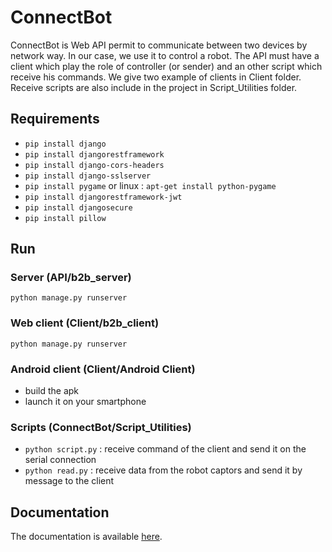# ConnectBot

ConnectBot is Web API permit to communicate between two devices by network way. In our case, we use it to control a robot.
The API must have a client which play the role of controller (or sender) and an other script which receive his commands.
We give two example of clients in Client folder.
Receive scripts are also include in the project in Script_Utilities folder.

## Requirements

* `pip install django`
* `pip install djangorestframework`
* `pip install django-cors-headers`
* `pip install django-sslserver`
* `pip install pygame` or linux : `apt-get install python-pygame`
* `pip install djangorestframework-jwt`
* `pip install djangosecure`
* `pip install pillow`


## Run
### Server (API/b2b_server)
`python manage.py runserver`
### Web client (Client/b2b_client)
`python manage.py runserver`
### Android client (Client/Android Client)
* build the apk 
* launch it on your smartphone
### Scripts (ConnectBot/Script_Utilities)
* `python script.py` : receive command of the client and send it on the serial connection
* `python read.py` : receive data from the robot captors and send it by message to the client

 
## Documentation
   The documentation is available [here](https://github.com/phayusa/ConnectBot/blob/master/API/Documentation/Documentation.pdf).
